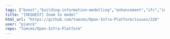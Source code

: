 ```yaml
---
tags: ["boost","building-information-modelling","enhancement","ifc","infrastructure","okstra","point-cloud"]
title: "[REQUEST] Zoom to model"
html_url: "https://github.com/tumcms/Open-Infra-Platform/issues/228"
user: "pjanck"
repo: "tumcms/Open-Infra-Platform"
---
```



